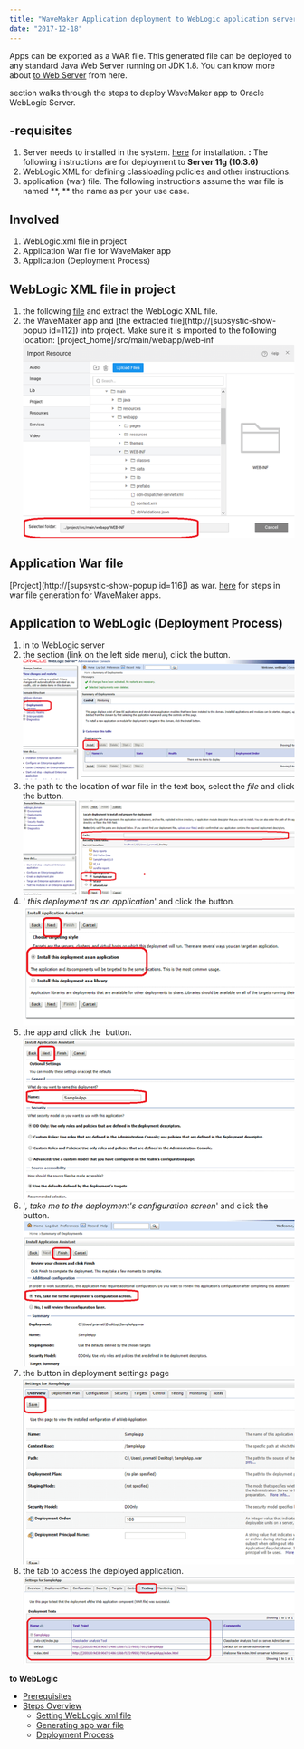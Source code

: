 ```yaml
---
title: "WaveMaker Application deployment to WebLogic application server"
date: "2017-12-18"
---
```


Apps can be exported as a WAR file. This generated file can be deployed to any standard Java Web Server running on JDK 1.8. You can know more about [to Web Server](/learn/app-development/deployment/deployment-web-server/) from here.

section walks through the steps to deploy WaveMaker app to Oracle WebLogic Server.

## \-requisites

1. Server needs to installed in the system. [here](http://www.oracle.com/technetwork/middleware/weblogic/downloads/wls-main-097127.html) for installation. **:** The following instructions are for deployment to **Server 11g (10.3.6)**
2. WebLogic XML for defining classloading policies and other instructions.
3. application (war) file. The following instructions assume the war file is named **, ** the name as per your use case.

## Involved

1. [](#xmlfile)WebLogic.xml file in project
2. [](#warfile)Application War file for WaveMaker app
3. [](#deployment)Application (Deployment Process)

## WebLogic XML file in project

1. the following [file](../assets/weblogic.zip) and extract the WebLogic XML file.
2. the WaveMaker app and [the extracted file](http://[supsystic-show-popup id=112]) into project. Make sure it is imported to the following location: \[project\_home\]/src/main/webapp/web-inf[![](../assets/weblogic1.png)](../assets/weblogic1.png)

## Application War file

[Project](http://[supsystic-show-popup id=116]) as war. [here](/learn/app-development/deployment/deployment-web-server/#war-file-generation) for steps in war file generation for WaveMaker apps.

## Application to WebLogic (Deployment Process)

1. in to WebLogic server
2. the section (link on the left side menu), click the button.[![](../assets/weblogic2.png)](../assets/weblogic2.png)
3. the path to the location of war file in the text box, select the _file_ and click the button.[![](../assets/weblogic3.png)](../assets/weblogic3.png)
4. ' _this deployment as an application_' and click the button.[![](../assets/weblogic4.png)](../assets/weblogic4.png)
5. the app and click the  button.[![](../assets/weblogic5.png)](../assets/weblogic5.png)
6. '_, take me to the deployment's configuration screen_' and click the button.[![](../assets/weblogic6.png)](../assets/weblogic6.png)
7. the button in deployment settings page[![](../assets/weblogic7.png)](../assets/weblogic7.png)
8. the tab to access the deployed application.[![](../assets/weblogic8.png)](../assets/weblogic8.png)

**to WebLogic**

- [Prerequisites](#prerequisites)
- [Steps Overview](#steps)
    - [Setting WebLogic xml file](#xmlfile)
    - [Generating app war file](#warfile)
    - [Deployment Process](#deployment)

